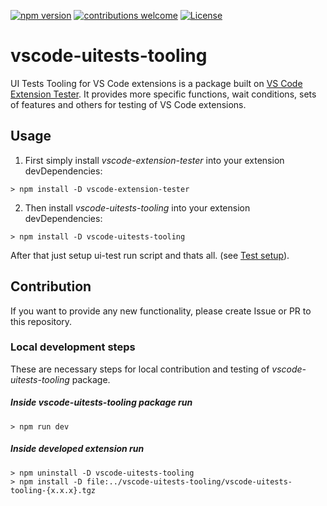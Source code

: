[![npm version](https://badge.fury.io/js/vscode-uitests-tooling.svg?style=flat)](https://badge.fury.io/js/vscode-uitests-tooling) [![contributions welcome](https://img.shields.io/badge/contributions-welcome-brightgreen.svg?style=flat)](https://github.com/djelinek/vscode-uitests-tooling/issues) [![License](https://img.shields.io/badge/license-Apache%202.0-blue.svg?style=flat)](https://github.com/djelinek/vscode-uitests-tooling/blob/master/LICENSE)

# vscode-uitests-tooling
UI Tests Tooling for VS Code extensions is a package built on [VS Code Extension Tester](https://github.com/redhat-developer/vscode-extension-tester). It provides more specific functions, wait conditions, sets of features and others for testing of VS Code extensions.

## Usage
1. First simply install _vscode-extension-tester_ into your extension devDependencies:

```
> npm install -D vscode-extension-tester
```

2. Then install _vscode-uitests-tooling_ into your extension devDependencies:

```
> npm install -D vscode-uitests-tooling
```

After that just setup ui-test run script and thats all. (see [Test setup](https://github.com/redhat-developer/vscode-extension-tester/wiki/Test-Setup)). 

## Contribution
If you want to provide any new functionality, please create Issue or PR to this repository.

### Local development steps
These are necessary steps for local contribution and testing of _vscode-uitests-tooling_ package.

##### Inside _vscode-uitests-tooling_ package run
```
> npm run dev
```

##### Inside developed extension run
```
> npm uninstall -D vscode-uitests-tooling
> npm install -D file:../vscode-uitests-tooling/vscode-uitests-tooling-{x.x.x}.tgz
```
